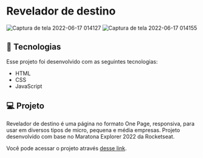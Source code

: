 # Revelador de destino

![Captura de tela 2022-06-17 014127](https://user-images.githubusercontent.com/94997593/174226470-ecdc553f-7273-4d41-9bb0-9de76af499b2.jpg)
![Captura de tela 2022-06-17 014155](https://user-images.githubusercontent.com/94997593/174226474-190b2977-63bd-478a-b342-1624585632df.jpg)

## 🚀 Tecnologias

Esse projeto foi desenvolvido com as seguintes tecnologias:

- HTML
- CSS
- JavaScript

## 💻 Projeto

Revelador de destino é uma página no formato One Page, responsiva, para usar em diversos tipos de micro, pequena e média empresas. Projeto desenvolvido com base no Maratona Explorer 2022 da Rocketseat.

Você pode acessar o projeto através [desse link](https://andresa-alves-ribeiro.github.io/Revelador-de-destino/). 
